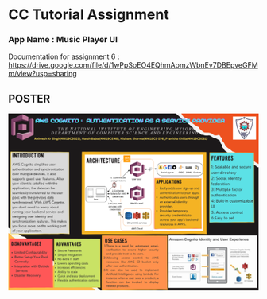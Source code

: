 
# CC Tutorial Assignment
 ### App Name : Music Player UI
Documentation for assignment 6 : https://drive.google.com/file/d/1wPpSoEO4EQhmAomzWbnEv7DBEpveGFMm/view?usp=sharing 

## POSTER
![CC Poster ](https://github.com/singhanimesh0709/CC-Tutorial-Master/blob/main/CC%20Poster%20(2).png)
